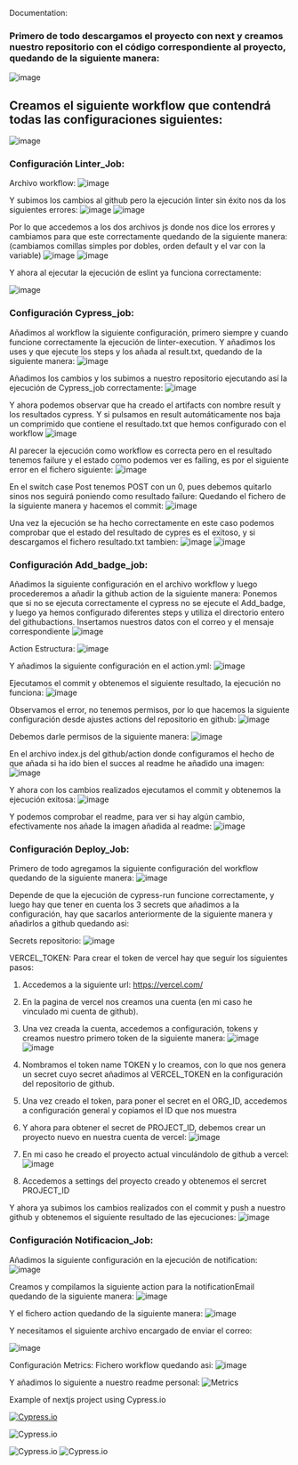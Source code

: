 Documentation:


### Primero de todo descargamos el proyecto con next y creamos nuestro repositorio con el código correspondiente al proyecto, quedando de la siguiente manera:
![image](https://user-images.githubusercontent.com/102309782/213938174-dadda34b-60c2-4416-8056-2baefd8d7403.png)


## Creamos el siguiente workflow que contendrá todas las configuraciones siguientes:
![image](https://user-images.githubusercontent.com/102309782/213938192-605fe1ad-1d6f-4aa6-9066-6dbeacbee8eb.png)


### Configuración Linter_Job:
Archivo workflow:
![image](https://user-images.githubusercontent.com/102309782/213938199-9da8515b-946a-4b46-af72-60955d68c58f.png)

Y subimos los cambios al github pero la ejecución linter sin éxito nos da los siguientes errores:
![image](https://user-images.githubusercontent.com/102309782/213938214-b6ea12af-0846-48cb-a75d-6e70d361eafb.png)
![image](https://user-images.githubusercontent.com/102309782/213938217-9e84a82b-2f34-466c-adae-72e090fbfb36.png)


Por lo que accedemos a los dos archivos js donde nos dice los errores y cambiamos para que este correctamente quedando de la siguiente manera: (cambiamos comillas simples por dobles, orden default y el var con la variable)
![image](https://user-images.githubusercontent.com/102309782/213938223-18e52e20-0dd8-497f-87f8-cdb779e3ad44.png)
![image](https://user-images.githubusercontent.com/102309782/213938229-14412ae2-67e7-421e-be1b-059d708a6ba1.png)

Y ahora al ejecutar la ejecución de eslint ya funciona correctamente:

![image](https://user-images.githubusercontent.com/102309782/213938234-608e705b-fee8-43d1-803e-638c26ff68e8.png)


### Configuración Cypress_job:
Añadimos al workflow la siguiente configuración, primero siempre y cuando funcione correctamente la ejecución de linter-execution. Y añadimos los uses y que ejecute los steps y los añada al result.txt, quedando de la siguiente manera:
![image](https://user-images.githubusercontent.com/102309782/213938246-60a7bc44-25ce-4f58-aa5d-02a28f65b04a.png)


Añadimos los cambios y los subimos a nuestro repositorio ejecutando así la ejecución de Cypress_job correctamente:
![image](https://user-images.githubusercontent.com/102309782/213938254-07a1857d-e1c6-43e6-9a36-b326b8402f11.png)


Y ahora podemos observar que ha creado el artifacts con nombre result y los resultados cypress. Y si pulsamos en result automáticamente nos baja un comprimido que contiene el resultado.txt que hemos configurado con el workflow
![image](https://user-images.githubusercontent.com/102309782/213938257-640c665d-9e19-48f9-8232-08f4c44f4efe.png)


Al parecer la ejecución como workflow es correcta pero en el resultado tenemos failure y el estado como podemos ver es failing, es por el siguiente error en el fichero siguiente:
![image](https://user-images.githubusercontent.com/102309782/213938262-7f85be68-8b8e-4092-9471-e601c7e0d62e.png)


En el switch case Post tenemos POST con un 0, pues debemos quitarlo sinos nos seguirá poniendo como resultado failure:
Quedando el fichero de la siguiente manera y hacemos el commit:
![image](https://user-images.githubusercontent.com/102309782/213938274-b8dae549-6627-46c5-99c3-c35463f19df5.png)


Una vez la ejecución se ha hecho correctamente en este caso podemos comprobar que el estado del resultado de cypres es el exitoso, y si descargamos el fichero resultado.txt tambien:
![image](https://user-images.githubusercontent.com/102309782/213938280-941154d8-2563-44b2-b575-dbdb5a798bda.png)
![image](https://user-images.githubusercontent.com/102309782/213938284-9036b5f8-a9eb-458f-a917-5af08c34e703.png)


### Configuración Add_badge_job:
Añadimos la siguiente configuración en el archivo workflow y luego procederemos a añadir la github action de la siguiente manera:
Ponemos que si no se ejecuta correctamente el cypress no se ejecute el Add_badge, y luego ya hemos configurado diferentes steps y utiliza el directorio entero del githubactions. Insertamos nuestros datos con el correo y el mensaje correspondiente
![image](https://user-images.githubusercontent.com/102309782/213938288-ecfab7d3-1f4c-43d9-8728-4db37f3b2d24.png)


Action Estructura:
![image](https://user-images.githubusercontent.com/102309782/213938291-66ce35fe-6c46-49e9-b539-c57b57a53fe5.png)


Y añadimos la siguiente configuración en el action.yml:
![image](https://user-images.githubusercontent.com/102309782/213938295-44273f29-42f5-4c8e-9cf8-19795a4a825c.png)


Ejecutamos el commit y obtenemos el siguiente resultado, la ejecución no funciona:
![image](https://user-images.githubusercontent.com/102309782/213938298-15992237-1704-45f9-a530-cf0ffb03ff7e.png)


Observamos el error, no tenemos permisos, por lo que hacemos la siguiente configuración desde ajustes actions del repositorio en github:
![image](https://user-images.githubusercontent.com/102309782/213938305-00bf2c48-f81f-4b47-96ff-ea4d85fad445.png)


Debemos darle permisos de la siguiente manera:
![image](https://user-images.githubusercontent.com/102309782/213938312-2e82d591-b9eb-4bf1-aaf5-ba77385a23b2.png)








En el archivo index.js del github/action donde configuramos el hecho de que añada si ha ido bien el succes al readme he añadido una imagen:
![image](https://user-images.githubusercontent.com/102309782/213938317-5cd0755b-fbd3-4192-80a1-747813fded2b.png)


Y ahora con los cambios realizados ejecutamos el commit y obtenemos la ejecución exitosa:
![image](https://user-images.githubusercontent.com/102309782/213938323-cf08f5a1-4831-4918-9507-68879b675ce8.png)


Y podemos comprobar el readme, para ver si hay algún cambio, efectivamente nos añade la imagen añadida al readme:
 ![image](https://user-images.githubusercontent.com/102309782/213938325-8cce409f-e224-4e04-af47-75a175d5773a.png)





### Configuración Deploy_Job:
Primero de todo agregamos la siguiente configuración del workflow quedando de la siguiente manera:
![image](https://user-images.githubusercontent.com/102309782/213938335-3e7b4026-be13-4186-b349-a74b0bd37ed8.png)

Depende de que la ejecución de cypress-run funcione correctamente, y luego hay que tener en cuenta los 3 secrets que añadimos a la configuración, hay que sacarlos anteriormente de la siguiente manera y añadirlos a github quedando asi:

Secrets repositorio:
![image](https://user-images.githubusercontent.com/102309782/213938339-cf95f385-db30-4b8f-80be-29fe6c7cfa29.png)

VERCEL_TOKEN:
Para crear el token de vercel hay que seguir los siguientes pasos:
1.	Accedemos a la siguiente url:
https://vercel.com/
2.	En la pagina de vercel nos creamos una cuenta (en mi caso he vinculado mi cuenta de github).
3.	Una vez creada la cuenta, accedemos a configuración, tokens y creamos nuestro primero token de la siguiente manera:
![image](https://user-images.githubusercontent.com/102309782/213938344-6be924ae-fce5-4414-8aea-6f5d0c38a52a.png)
![image](https://user-images.githubusercontent.com/102309782/213938349-a2b036c0-b980-467a-8d3e-f972fe701ed5.png)


4.	Nombramos el token name TOKEN y lo creamos, con lo que nos genera un secret cuyo secret añadimos al VERCEL_TOKEN en la configuración del repositorio de github.
5.	Una vez creado el token, para poner el secret en el ORG_ID, accedemos a configuración general y copiamos el ID que nos muestra

6.	Y ahora para obtener el secret de PROJECT_ID, debemos crear un proyecto nuevo en nuestra cuenta de vercel:
![image](https://user-images.githubusercontent.com/102309782/213938364-2e14fa7f-fbcc-465f-8e3e-40068c82d776.png)



7.	En mi caso he creado el proyecto actual vinculándolo de github a vercel:
![image](https://user-images.githubusercontent.com/102309782/213938368-954bd549-2f8f-4bb4-8cd7-89e0060c3e76.png)


8.	Accedemos a settings del proyecto creado y obtenemos el sercret PROJECT_ID



Y ahora ya subimos los cambios realizados con el commit y push a nuestro github y obtenemos el siguiente resultado de las ejecuciones:
![image](https://user-images.githubusercontent.com/102309782/213938378-6e1c4547-0472-4eb4-ae2e-60f408b0bfd4.png)






### Configuración Notificacion_Job:

Añadimos la siguiente configuración en la ejecución de notification:
![image](https://user-images.githubusercontent.com/102309782/213938382-3e2e106a-9e89-4f72-8ebf-49ac93e85488.png)


Creamos y compilamos la siguiente action para la notificationEmail quedando de la siguiente manera:
![image](https://user-images.githubusercontent.com/102309782/213938386-f9b4017d-cbce-4bdb-a796-00833ee3f7a3.png)

Y el fichero action quedando de la siguiente manera:
![image](https://user-images.githubusercontent.com/102309782/213938388-6c3f3fde-5015-41f6-95a2-3dcec2d72b3d.png)


Y necesitamos el siguiente archivo encargado de enviar el correo:

![image](https://user-images.githubusercontent.com/102309782/213938389-35d35a88-fa49-453b-87d9-213a3b142395.png)

Configuración Metrics:
Fichero workflow quedando asi:
![image](https://user-images.githubusercontent.com/102309782/213938542-28ffab80-ea45-48ab-b52d-bd73ef3ee6b7.png)


 
Y añadimos lo siguiente a nuestro readme personal:
![Metrics](/github-metrics.svg)





Example of nextjs project using Cypress.io

<!---Start place for the badge -->
[![Cypress.io](https://img.shields.io/badge/tested%20with-Cypress-04C38E.svg)](https://www.cypress.io/)

<!---End place for the badge -->
![Cypress.io](https://img.shields.io/badge/tested%20with-Cypress-04C38E.svg)

![Cypress.io](https://thumbs.dreamstime.com/b/succes-19684178.jpg)
![Cypress.io](https://thumbs.dreamstime.com/b/succes-19684178.jpg)
